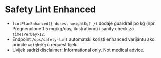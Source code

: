 # Safety Lint Enhanced
- `lintPlanEnhanced({ doses, weightKg? })` dodaje guardrail po kg (npr. Pregnenolone 1.5 mg/kg/day, ilustrativno) i sanity check za `timesPerDay>12`.
- Endpoint `/ops/safety-lint` automatski koristi enhanced varijantu ako primite `weightKg` u request tijelu.
- Uvijek sadrži disclaimer: Informational only. Not medical advice.
